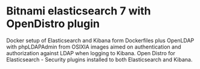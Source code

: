 # Bitnami elasticsearch 7 with OpenDistro plugin

Docker setup of Elasticsearch and Kibana form Dockerfiles plus OpenLDAP with phpLDAPAdmin from OSIXIA images aimed on authentication and authorization against LDAP when logging to Kibana.
Open Distro for Elasticsearch - Security plugins installed to both Elasticsearch and Kibana.
